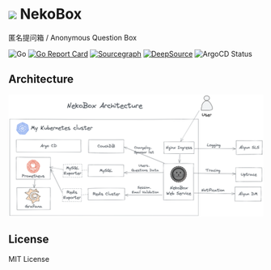 # <img src="https://nekobox-public.oss-cn-hangzhou.aliyuncs.com/images/Neko.png" width=30px/> NekoBox

匿名提问箱 / Anonymous Question Box

![Go](https://github.com/NekoWheel/NekoBox/workflows/Go/badge.svg) [![Go Report Card](https://goreportcard.com/badge/github.com/NekoWheel/NekoBox)](https://goreportcard.com/report/github.com/NekoWheel/NekoBox) [![Sourcegraph](https://img.shields.io/badge/view%20on-Sourcegraph-brightgreen.svg?logo=sourcegraph)](https://sourcegraph.com/github.com/NekoWheel/NekoBox) [![DeepSource](https://deepsource.io/gh/NekoWheel/NekoBox.svg/?label=active+issues&token=7nuU5C-4QG3CP_5g9qFf3Bl9)](https://deepsource.io/gh/NekoWheel/NekoBox/?ref=repository-badge) ![ArgoCD Status](https://cd.app.n3ko.co/api/badge?name=nekobox&revision=true)

## Architecture

![Architecture](./dev/nekobox-arch.png)

## License

MIT License
